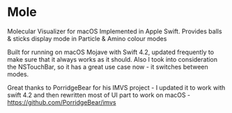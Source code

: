 # Mole
Molecular Visualizer for macOS
Implemented in Apple Swift. Provides balls & sticks display mode in Particle & Amino colour modes

Built for running on macOS Mojave with Swift 4.2, updated frequently to make sure that it always works as it should. Also I took into consideration the NSTouchBar, so it has a great use case now - it switches between modes.

Great thanks to PorridgeBear for his IMVS project - I updated it to work with swift 4.2 and then rewritten most of UI part to work on macOS - https://github.com/PorridgeBear/imvs


